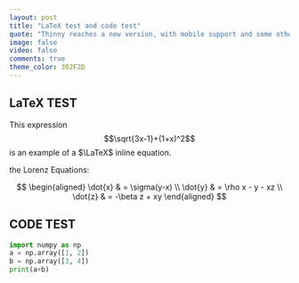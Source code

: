 ```yaml
---
layout: post
title: "LaTeX test and code test"
quote: "Thinny reaches a new version, with mobile support and some other cool features."
image: false
video: false
comments: true
theme_color: 302F2D
---
```



## LaTeX TEST

This expression $$\sqrt{3x-1}+(1+x)^2$$ is an example of a $\LaTeX$ inline equation.

the Lorenz Equations:

$$
\begin{aligned}
\dot{x} & = \sigma(y-x) \\
\dot{y} & = \rho x - y - xz \\
\dot{z} & = -\beta z + xy
\end{aligned}
$$

## CODE TEST

```python
import numpy as np
a = np.array([1, 2])
b = np.array([3, 4])
print(a+b)
```
